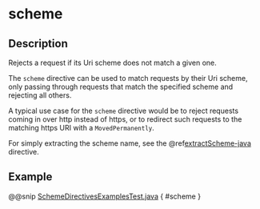 <a id="scheme-java"></a>
# scheme

## Description

Rejects a request if its Uri scheme does not match a given one.

The `scheme` directive can be used to match requests by their Uri scheme, only passing
through requests that match the specified scheme and rejecting all others.

A typical use case for the `scheme` directive would be to reject requests coming in over
http instead of https, or to redirect such requests to the matching https URI with a
`MovedPermanently`.

For simply extracting the scheme name, see the @ref[extractScheme-java](extractScheme.md#extractscheme-java) directive.

## Example

@@snip [SchemeDirectivesExamplesTest.java](../../../../../../../test/java/docs/http/javadsl/server/directives/SchemeDirectivesExamplesTest.java) { #scheme }